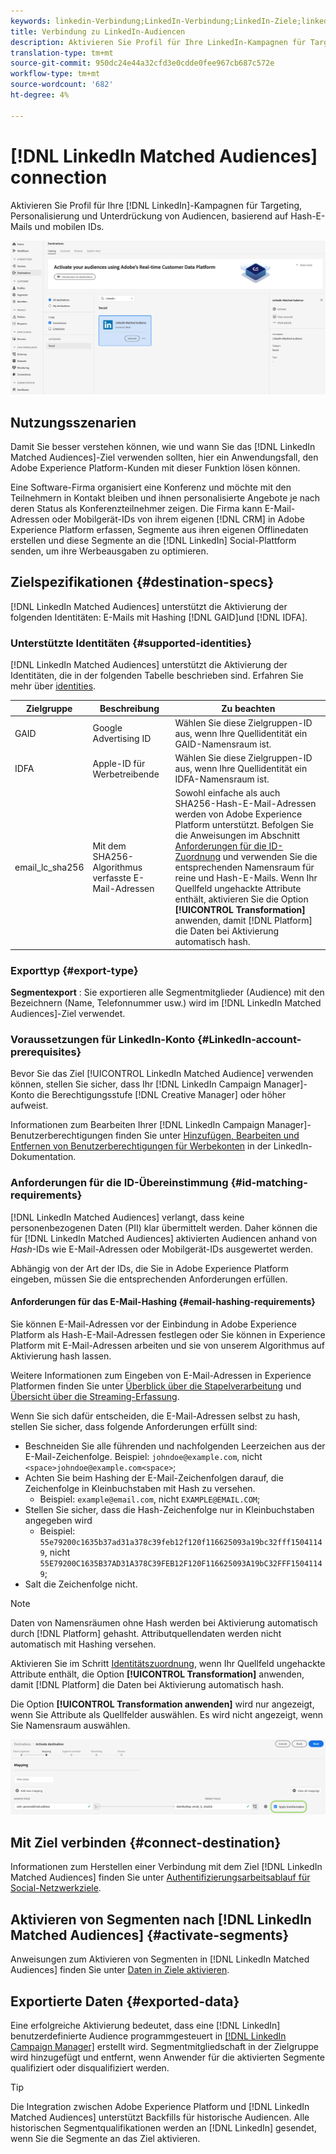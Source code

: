 ```yaml
---
keywords: linkedin-Verbindung;LinkedIn-Verbindung;LinkedIn-Ziele;linkedin
title: Verbindung zu LinkedIn-Audiencen
description: Aktivieren Sie Profil für Ihre LinkedIn-Kampagnen für Targeting, Personalisierung und Unterdrückung von Audiencen, basierend auf Hash-E-Mails.
translation-type: tm+mt
source-git-commit: 950dc24e44a32cfd3e0cdde0fee967cb687c572e
workflow-type: tm+mt
source-wordcount: '682'
ht-degree: 4%

---
```



# [!DNL LinkedIn Matched Audiences] connection

Aktivieren Sie Profil für Ihre [!DNL LinkedIn]-Kampagnen für Targeting, Personalisierung und Unterdrückung von Audiencen, basierend auf Hash-E-Mails und mobilen IDs.

![LinkedIn-Ziel in der Adobe Experience Platform-Benutzeroberfläche](../../assets/catalog/social/linkedin/catalog.png)

## Nutzungsszenarien

Damit Sie besser verstehen können, wie und wann Sie das [!DNL LinkedIn Matched Audiences]-Ziel verwenden sollten, hier ein Anwendungsfall, den Adobe Experience Platform-Kunden mit dieser Funktion lösen können.

Eine Software-Firma organisiert eine Konferenz und möchte mit den Teilnehmern in Kontakt bleiben und ihnen personalisierte Angebote je nach deren Status als Konferenzteilnehmer zeigen. Die Firma kann E-Mail-Adressen oder Mobilgerät-IDs von ihrem eigenen [!DNL CRM] in Adobe Experience Platform erfassen, Segmente aus ihren eigenen Offlinedaten erstellen und diese Segmente an die [!DNL LinkedIn] Social-Plattform senden, um ihre Werbeausgaben zu optimieren.

## Zielspezifikationen {#destination-specs}

[!DNL LinkedIn Matched Audiences] unterstützt die Aktivierung der folgenden Identitäten: E-Mails mit Hashing  [!DNL GAID]und  [!DNL IDFA].

### Unterstützte Identitäten {#supported-identities}

[!DNL LinkedIn Matched Audiences] unterstützt die Aktivierung der Identitäten, die in der folgenden Tabelle beschrieben sind. Erfahren Sie mehr über [identities](/help/identity-service/namespaces.md).

| Zielgruppe | Beschreibung | Zu beachten |
|---|---|---|
| GAID | Google Advertising ID | Wählen Sie diese Zielgruppen-ID aus, wenn Ihre Quellidentität ein GAID-Namensraum ist. |
| IDFA | Apple-ID für Werbetreibende | Wählen Sie diese Zielgruppen-ID aus, wenn Ihre Quellidentität ein IDFA-Namensraum ist. |
| email_lc_sha256 | Mit dem SHA256-Algorithmus verfasste E-Mail-Adressen | Sowohl einfache als auch SHA256-Hash-E-Mail-Adressen werden von Adobe Experience Platform unterstützt. Befolgen Sie die Anweisungen im Abschnitt [Anforderungen für die ID-Zuordnung](#id-matching-requirements-id-matching-requirements) und verwenden Sie die entsprechenden Namensraum für reine und Hash-E-Mails. Wenn Ihr Quellfeld ungehackte Attribute enthält, aktivieren Sie die Option **[!UICONTROL Transformation]** anwenden, damit [!DNL Platform] die Daten bei Aktivierung automatisch hash. |


### Exporttyp {#export-type}

**Segmentexport** : Sie exportieren alle Segmentmitglieder (Audience) mit den Bezeichnern (Name, Telefonnummer usw.) wird im [!DNL LinkedIn Matched Audiences]-Ziel verwendet.

### Voraussetzungen für LinkedIn-Konto {#LinkedIn-account-prerequisites}

Bevor Sie das Ziel [!UICONTROL LinkedIn Matched Audience] verwenden können, stellen Sie sicher, dass Ihr [!DNL LinkedIn Campaign Manager]-Konto die Berechtigungsstufe [!DNL Creative Manager] oder höher aufweist.

Informationen zum Bearbeiten Ihrer [!DNL LinkedIn Campaign Manager]-Benutzerberechtigungen finden Sie unter [Hinzufügen, Bearbeiten und Entfernen von Benutzerberechtigungen für Werbekonten](https://www.linkedin.com/help/lms/answer/5753) in der LinkedIn-Dokumentation.

### Anforderungen für die ID-Übereinstimmung {#id-matching-requirements}

[!DNL LinkedIn Matched Audiences] verlangt, dass keine personenbezogenen Daten (PII) klar übermittelt werden. Daher können die für [!DNL LinkedIn Matched Audiences] aktivierten Audiencen anhand von *Hash*-IDs wie E-Mail-Adressen oder Mobilgerät-IDs ausgewertet werden.

Abhängig von der Art der IDs, die Sie in Adobe Experience Platform eingeben, müssen Sie die entsprechenden Anforderungen erfüllen.

#### Anforderungen für das E-Mail-Hashing {#email-hashing-requirements}

Sie können E-Mail-Adressen vor der Einbindung in Adobe Experience Platform als Hash-E-Mail-Adressen festlegen oder Sie können in Experience Platform mit E-Mail-Adressen arbeiten und sie von unserem Algorithmus auf Aktivierung hash lassen.

Weitere Informationen zum Eingeben von E-Mail-Adressen in Experience Platformen finden Sie unter [Überblick über die Stapelverarbeitung](/help/ingestion/batch-ingestion/overview.md) und [Übersicht über die Streaming-Erfassung](/help/ingestion/streaming-ingestion/overview.md).

Wenn Sie sich dafür entscheiden, die E-Mail-Adressen selbst zu hash, stellen Sie sicher, dass folgende Anforderungen erfüllt sind:

- Beschneiden Sie alle führenden und nachfolgenden Leerzeichen aus der E-Mail-Zeichenfolge. Beispiel: `johndoe@example.com`, nicht `<space>johndoe@example.com<space>`;
- Achten Sie beim Hashing der E-Mail-Zeichenfolgen darauf, die Zeichenfolge in Kleinbuchstaben mit Hash zu versehen.
   - Beispiel: `example@email.com`, nicht `EXAMPLE@EMAIL.COM`;
- Stellen Sie sicher, dass die Hash-Zeichenfolge nur in Kleinbuchstaben angegeben wird
   - Beispiel: `55e79200c1635b37ad31a378c39feb12f120f116625093a19bc32fff15041149`, nicht `55E79200C1635B37AD31A378C39FEB12F120F116625093A19bC32FFF15041149`;
- Salt die Zeichenfolge nicht.

>[!NOTE]
>
>Daten von Namensräumen ohne Hash werden bei Aktivierung automatisch durch [!DNL Platform] gehasht.
> Attributquellendaten werden nicht automatisch mit Hashing versehen.
> 
> Aktivieren Sie im Schritt [Identitätszuordnung](../../ui/activate-destinations.md#identity-mapping), wenn Ihr Quellfeld ungehackte Attribute enthält, die Option **[!UICONTROL Transformation]** anwenden, damit [!DNL Platform] die Daten bei Aktivierung automatisch hash.
> 
> Die Option **[!UICONTROL Transformation anwenden]** wird nur angezeigt, wenn Sie Attribute als Quellfelder auswählen. Es wird nicht angezeigt, wenn Sie Namensraum auswählen.

![Identitätszuordnungs-Transformation](../../assets/ui/activate-destinations/identity-mapping-transformation.png)

## Mit Ziel verbinden {#connect-destination}

Informationen zum Herstellen einer Verbindung mit dem Ziel [!DNL LinkedIn Matched Audiences] finden Sie unter [Authentifizierungsarbeitsablauf für Social-Netzwerkziele](./workflow.md).

## Aktivieren von Segmenten nach [!DNL LinkedIn Matched Audiences] {#activate-segments}

Anweisungen zum Aktivieren von Segmenten in [!DNL LinkedIn Matched Audiences] finden Sie unter [Daten in Ziele aktivieren](../../ui/activate-destinations.md).

## Exportierte Daten {#exported-data}

Eine erfolgreiche Aktivierung bedeutet, dass eine [!DNL LinkedIn] benutzerdefinierte Audience programmgesteuert in [[!DNL LinkedIn Campaign Manager]](https://www.linkedin.com/campaignmanager/login) erstellt wird. Segmentmitgliedschaft in der Zielgruppe wird hinzugefügt und entfernt, wenn Anwender für die aktivierten Segmente qualifiziert oder disqualifiziert werden.

>[!TIP]
>
>Die Integration zwischen Adobe Experience Platform und [!DNL LinkedIn Matched Audiences] unterstützt Backfills für historische Audiencen. Alle historischen Segmentqualifikationen werden an [!DNL LinkedIn] gesendet, wenn Sie die Segmente an das Ziel aktivieren.